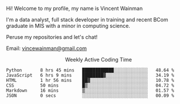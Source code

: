 Hi! Welcome to my profile, my name is Vincent Wainman

I'm a data analyst, full stack developer in training and recent BCom graduate in MIS with a minor in computing science. 

Peruse my repositories and let's chat!

Email: vincewainman@gmail.com

<p align="center"> Weekly Active Coding Time </p>
<!--START_SECTION:waka-->

```text
Python       8 hrs 45 mins   ████████████░░░░░░░░░░░░░   48.64 %
JavaScript   6 hrs 9 mins    ████████▓░░░░░░░░░░░░░░░░   34.19 %
HTML         1 hr 56 mins    ██▓░░░░░░░░░░░░░░░░░░░░░░   10.78 %
CSS          50 mins         █▒░░░░░░░░░░░░░░░░░░░░░░░   04.72 %
Markdown     16 mins         ▒░░░░░░░░░░░░░░░░░░░░░░░░   01.57 %
JSON         0 secs          ░░░░░░░░░░░░░░░░░░░░░░░░░   00.09 %
```

<!--END_SECTION:waka-->
